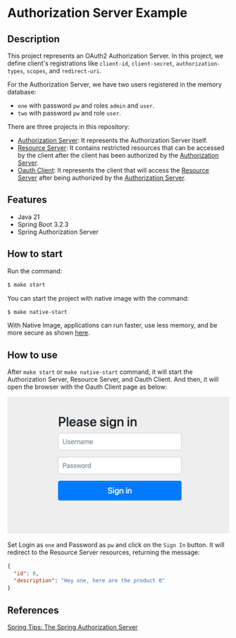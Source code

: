 # Authorization Server Example

## Description

This project represents an OAuth2 Authorization Server. In this project, we define client's registrations like
`client-id`, `client-secret`, `authorization-types`, `scopes`, and `redirect-uri`.

For the Authorization Server, we have two users registered in the memory database:
- `one` with password `pw` and roles `admin` and `user`.
- `two` with password `pw` and role `user`.

There are three projects in this repository:
- [Authorization Server](authorization-server): It represents the Authorization Server itself.
- [Resource Server](resource-server): It contains restricted resources that can be accessed by the client after the client has been authorized by the [Authorization Server](authorization-server).
- [Oauth Client](oauth-client): It represents the client that will access the [Resource Server](resource-server) after being authorized by the [Authorization Server](authorization-server).

## Features
- Java 21
- Spring Boot 3.2.3
- Spring Authorization Server

## How to start

Run the command:

```bash
$ make start
```

You can start the project with native image with the command:
```bash
$ make native-start
```
With Native Image, applications can run faster, use less memory, and be more secure as shown [here](https://github.com/valdemarjuniorr/spring-boot-graalvm-performance-comparation).


## How to use

After `make start` or `make native-start` command, it will start the Authorization Server, Resource Server, and Oauth Client. And then, it will
open the browser with the Oauth Client page as below:

![login.png](authorization-server/assets/login.png)

Set Login as `one` and Password as `pw` and click on the `Sign In` button. It will redirect to the Resource Server resources, returning the message:
```json
{
  "id": 0,
  "description": "Hey one, here are the product 0"
}
```
## References

[Spring Tips: The Spring Authorization Server](https://www.youtube.com/watch?v=Yh8t04NG_K4)
